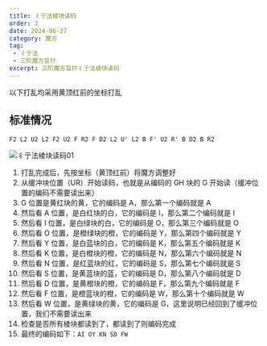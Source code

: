 ```yaml
---
title: 彳亍法棱块读码
order: 3
date: 2024-06-27
category: 魔方
tag: 
 - 彳亍法
 - 三阶魔方盲拧
excerpt: 三阶魔方盲拧彳亍法棱块读码
---
```


以下打乱均采用黄顶红前的坐标打乱

## 标准情况

`F2 L2 U2 L2 F2 U2 F R2 F D2 L2 U' L2 B F' U2 R' B D2 B R2` 

![彳亍法棱块读码01](https://zhf-picture.oss-cn-qingdao.aliyuncs.com/3x3x3BLD/彳亍法棱块读码01.jpg)

1. 打乱完成后，先按坐标（黄顶红前）将魔方调整好
2. 从缓冲块位置（UR）开始读码，也就是从编码的 GH 块的 G 开始读（缓冲位置的编码不需要读出来）
3. G 位置是黄红块的黄，它的编码是 A，那么第一个编码就是 A
4. 然后看 A 位置，是白红块的白，它的编码是 I，那么第二个编码就是 I
5. 然后看 I 位置，是白绿块的白，它的编码是 O，那么第三个编码就是 O
6. 然后看 O 位置，是橙绿块的橙，它的编码是 Y，那么第四个编码就是 Y
7. 然后看 Y 位置，是白蓝块的白，它的编码是 K，那么第五个编码就是 K
8. 然后看 K 位置，是白橙块的橙，它的编码是 N，那么第六个编码就是 N
9. 然后看 N 位置，是红蓝块的红，它的编码是 S，那么第七个编码就是 S
10. 然后看 S 位置，是黄蓝块的蓝，它的编码是 D，那么第八个编码就是 D
11. 然后看 D 位置，是黄橙块的橙，它的编码是 F，那么第九个编码就是 F
12. 然后看 F 位置，是橙蓝块的橙，它的编码是 W，那么第十个编码就是 W
13. 然后看 W 位置，是黄绿块的黄，它的编码是 G，这里说明已经回到了缓冲位置，我们不需要读出来
14. 检查是否所有棱块都读到了，都读到了则编码完成
15. 最终的编码如下：`AI OY KN SD FW`

